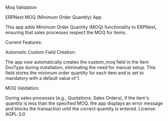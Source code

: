 Moq Validation

ERPNext MOQ (Minimum Order Quantity) App

This app adds Minimum Order Quantity (MOQ) functionality to ERPNext, ensuring that sales processes respect the MOQ for items.

Current Features:

Automatic Custom Field Creation:

The app now automatically creates the custom_moq field in the Item DocType during installation, eliminating the need for manual setup.
This field stores the minimum order quantity for each item and is set to mandatory with a default value of 1.

MOQ Validation:

During sales processes (e.g., Quotations, Sales Orders), if the item's quantity is less than the specified MOQ, the app displays an error message and blocks the transaction until the correct quantity is entered.
License:
AGPL-3.0
